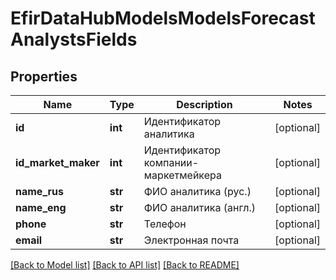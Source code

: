 # EfirDataHubModelsModelsForecastAnalystsFields

## Properties
Name | Type | Description | Notes
------------ | ------------- | ------------- | -------------
**id** | **int** | Идентификатор аналитика | [optional] 
**id_market_maker** | **int** | Идентификатор компании-маркетмейкера | [optional] 
**name_rus** | **str** | ФИО аналитика (рус.) | [optional] 
**name_eng** | **str** | ФИО аналитика (англ.) | [optional] 
**phone** | **str** | Телефон | [optional] 
**email** | **str** | Электронная почта | [optional] 

[[Back to Model list]](../README.md#documentation-for-models) [[Back to API list]](../README.md#documentation-for-api-endpoints) [[Back to README]](../README.md)

